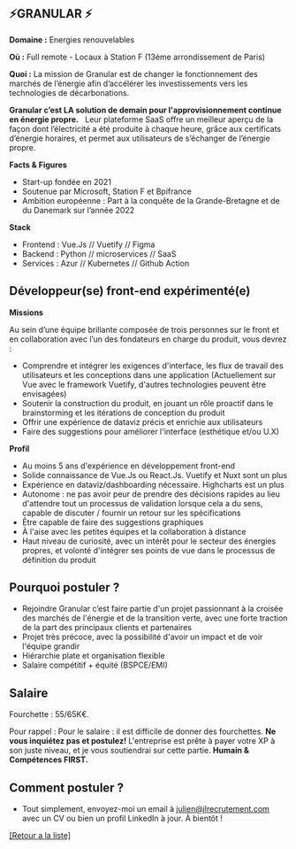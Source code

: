 ## ⚡️GRANULAR ⚡️

**Domaine :** Energies renouvelables 

**Où :** Full remote - Locaux à Station F (13ème arrondissement de Paris) 

**Quoi :** La mission de Granular est de changer le fonctionnement des marchés de l’énergie afin d’accélérer les investissements vers les technologies de décarbonations.   

**Granular c’est LA solution de demain pour l'approvisionnement continue en énergie propre.**   Leur plateforme SaaS offre un meilleur aperçu de la façon dont l’électricité a été produite à chaque heure, grâce aux certificats d’énergie horaires, et permet aux utilisateurs de s’échanger de l’énergie propre.   

**Facts & Figures**
* Start-up fondée en 2021
* Soutenue par Microsoft, Station F et Bpifrance 
* Ambition européenne  : Part à la conquête de la Grande-Bretagne et de du Danemark sur l’année 2022

**Stack**
* Frontend : Vue.Js // Vuetify // Figma 
* Backend : Python // microservices // SaaS
* Services : Azur // Kubernetes // Github Action


## Développeur(se) front-end expérimenté(e)

**Missions**

Au sein d’une équipe brillante composée de trois personnes sur le front et en collaboration avec l’un des fondateurs en charge du produit, vous devrez : 

* Comprendre et intégrer les exigences d'interface, les flux de travail des utilisateurs et les conceptions dans une application (Actuellement sur Vue avec le framework Vuetify, d'autres technologies peuvent être envisagées)
* Soutenir la construction du produit, en jouant un rôle proactif dans le brainstorming et les itérations de conception du produit 
* Offrir une expérience de dataviz précis et enrichie aux utilisateurs
* Faire des suggestions pour améliorer l'interface (esthétique et/ou U.X)


**Profil**

* Au moins 5 ans d'expérience en développement front-end 
* Solide connaissance de Vue.Js ou React.Js. Vuetify et Nuxt sont un plus
* Expérience en dataviz/dashboarding nécessaire. Highcharts est un plus
* Autonome : ne pas avoir peur de prendre des décisions rapides au lieu d'attendre tout un processus de validation lorsque cela a du sens, capable de discuter / fournir un retour sur les spécifications
* Être capable de faire des suggestions graphiques
* À l'aise avec les petites équipes et la collaboration à distance 
* Haut niveau de curiosité, avec un intérêt pour le secteur des énergies propres, et volonté d'intégrer ses points de vue dans le processus de définition du produit


## Pourquoi postuler ? 

* Rejoindre Granular c’est faire partie d'un projet passionnant à la croisée des marchés de l'énergie et de la transition verte, avec une forte traction de la part des principaux clients et partenaires 
* Projet très précoce, avec la possibilité d'avoir un impact et de voir l'équipe grandir
* Hiérarchie plate et organisation flexible
* Salaire compétitif + équité (BSPCE/EMI)

## Salaire 

Fourchette : 55/65K€.

Pour rappel :  Pour le salaire : il est difficile de donner des fourchettes. **Ne vous inquiétez pas et postulez!** L'entreprise est prête à payer votre XP à son juste niveau, et je vous soutiendrai sur cette partie. **Humain & Compétences FIRST.**


## Comment postuler ? 

* Tout simplement, envoyez-moi un email à julien@jlrecrutement.com avec un CV ou bien un profil LinkedIn à jour. À bientôt !

<a href="https://github.com/jlondiche/job-board-php/blob/master/README.md">[Retour a la liste]</a> 